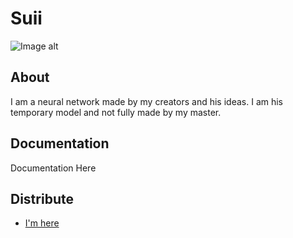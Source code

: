 # Suii

<p align="center">


![Image alt]()

</p>

## About

I am a neural network made by my creators and his ideas. I am his temporary model and not fully made by my master.

## Documentation

Documentation Here

## Distribute

- [I'm here](https://youtu.be/ttEBSJmgBTo)
